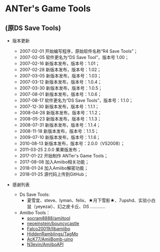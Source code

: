 # ANTer's Game Tools
## (原DS Save Tools)
* 版本更新
	* 2007-02-01 开始编写程序，原始软件名称“R4 Save Tools”；
	* 2007-02-05 软件更名为“DS Save Tool”，版本号 1.00；
	* 2007-02-16 新版本发布，版本号：1.01；
	* 2007-02-28 新版本发布，版本号：1.02；
	* 2007-03-05 新版本发布，版本号：1.03；
	* 2007-03-12 新版本发布，版本号：1.0.4；
	* 2007-03-30 新版本发布，版本号：1.0.5；
	* 2007-08-01 新版本发布，版本号：1.0.6；
	* 2007-08-17 软件更名为“DS Save Tools”，版本号：1.1.0；
	* 2007-12-30 新版本发布，版本号：1.1.1；
	* 2008-04-28 新版本发布，版本号：1.1.2；
	* 2008-05-23 新版本发布，版本号：1.1.3；
	* 2008-07-31 新版本发布，版本号：1.1.4；
	* 2008-11-18 新版本发布，版本号：1.1.5；
	* 2009-07-10 新版本发布，版本号：1.1.6；
	* 2010-08-13 新版本发布，版本号：2.0.0（VS2008）；
	* 2011-03-25 2.0.0 果果版发布；
	* 2017-01-22 开始制作 ANTer's Game Tools；
	* 2017-08-08 加入Amiibo相关功能；
	* 2018-01-24 加入Amiibo解密功能；
	* 2018-01-25 源代码上传到GitHub；
	
* 感谢列表
	* Ds Save Tools:
		* 夏雪宜、steve、lyman、felix、★月下雪影★、7upshd、实验小白鼠（yeyezai）、幻之皮卡丘、DS …………
	* Amiibo Tools：
	  * [socram8888/amiitool](https://github.com/socram8888/amiitool)
	  * [neoeinstein/bouncycastle](https://github.com/neoeinstein/bouncycastle)
	  * [Falco20019/libamiibo](https://github.com/Falco20019/libamiibo)
	  * [HiddenRamblings/TagMo](https://github.com/HiddenRamblings/TagMo)
	  * [AcK77/AmiiBomb-uino](https://github.com/AcK77/AmiiBomb-uino)
	  * [N3evin/AmiiboAPI](https://github.com/N3evin/AmiiboAPI)

